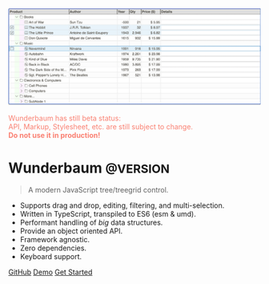 <!-- _coverpage.md -->

<!-- ![color](#f0f0f0) -->

![logo](assets/teaser_1.png)

<!-- ![logo](_media/icon.svg) -->

<p style="color: salmon;"> Wunderbaum has still beta status:<br>
API, Markup, Stylesheet, etc. are still subject to change.<br>
<b>Do not use it in production!</b>
</p>

# Wunderbaum <small>@VERSION</small>

> A modern JavaScript tree/treegrid control.

- Supports drag and drop, editing, filtering, and multi-selection.
- Written in TypeScript, transpiled to ES6 (esm & umd).
- Performant handling of _big_ data structures.
- Provide an object oriented API.
- Framework agnostic.
- Zero dependencies.
- Keyboard support.

[GitHub](https://github.com/mar10/wunderbaum/)
[Demo](https://mar10.github.io/wunderbaum/demo/)
[Get Started](/tutorial/quick_start.md)
